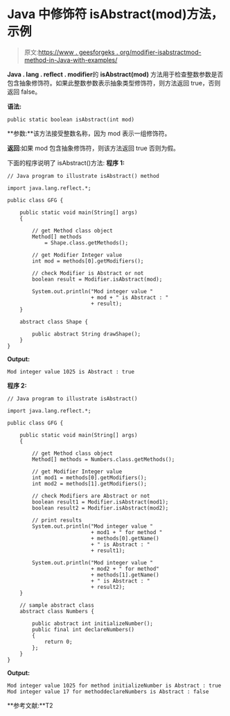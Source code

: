 # Java 中修饰符 isAbstract(mod)方法，示例

> 原文:[https://www . geesforgeks . org/modifier-isabstractmod-method-in-Java-with-examples/](https://www.geeksforgeeks.org/modifier-isabstractmod-method-in-java-with-examples/)

**Java . lang . reflect . modifier**的 **isAbstract(mod)** 方法用于检查整数参数是否包含抽象修饰符。如果此整数参数表示抽象类型修饰符，则方法返回 true，否则返回 false。

**语法:**

```
public static boolean isAbstract(int mod)

```

**参数:**该方法接受整数名称，因为 mod 表示一组修饰符。

**返回**:如果 mod 包含抽象修饰符，则该方法返回 true 否则为假。

下面的程序说明了 isAbstract()方法:
**程序 1:**

```
// Java program to illustrate isAbstract() method

import java.lang.reflect.*;

public class GFG {

    public static void main(String[] args)
    {

        // get Method class object
        Method[] methods
            = Shape.class.getMethods();

        // get Modifier Integer value
        int mod = methods[0].getModifiers();

        // check Modifier is Abstract or not
        boolean result = Modifier.isAbstract(mod);

        System.out.println("Mod integer value "
                           + mod + " is Abstract : "
                           + result);
    }

    abstract class Shape {

        public abstract String drawShape();
    }
}
```

**Output:**

```
Mod integer value 1025 is Abstract : true

```

**程序 2:**

```
// Java program to illustrate isAbstract()

import java.lang.reflect.*;

public class GFG {

    public static void main(String[] args)
    {

        // get Method class object
        Method[] methods = Numbers.class.getMethods();

        // get Modifier Integer value
        int mod1 = methods[0].getModifiers();
        int mod2 = methods[1].getModifiers();

        // check Modifiers are Abstract or not
        boolean result1 = Modifier.isAbstract(mod1);
        boolean result2 = Modifier.isAbstract(mod2);

        // print results
        System.out.println("Mod integer value "
                           + mod1 + " for method "
                           + methods[0].getName()
                           + " is Abstract : "
                           + result1);

        System.out.println("Mod integer value "
                           + mod2 + " for method"
                           + methods[1].getName()
                           + " is Abstract : "
                           + result2);
    }

    // sample abstract class
    abstract class Numbers {

        public abstract int initializeNumber();
        public final int declareNumbers()
        {
            return 0;
        };
    }
}
```

**Output:**

```
Mod integer value 1025 for method initializeNumber is Abstract : true
Mod integer value 17 for methoddeclareNumbers is Abstract : false

```

**参考文献:**T2